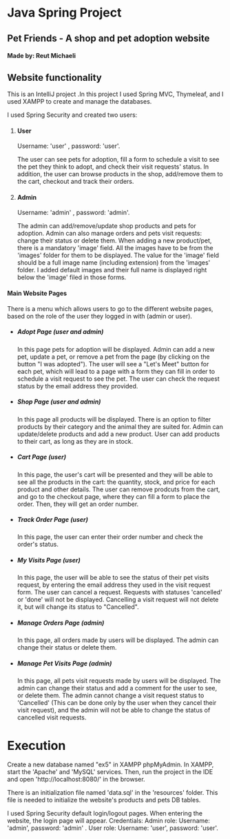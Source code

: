<h1>Java Spring Project</h1>
<h2>Pet Friends - A shop and pet adoption website</h2>

<h4>Made by: Reut Michaeli</h4>

<h2>Website functionality</h1>
<p> This is an IntelliJ project .In this project I used Spring MVC, Thymeleaf, and I used XAMPP to create and manage the databases.</p>
<p>I used Spring Security and created two users:</p>
<ol>
  <li>
    <h4>User</h4>
    <p>Username: 'user' , password: 'user'.</p>
    <p>The user can see pets for adoption, fill a form to schedule a visit to see the pet they think to adopt, and check their visit requests' status.
      In addition, the user can browse products in the shop, add/remove them to the cart, checkout and track their orders.</p>
  </li>
  <li>
    <h4>Admin</h4>
    <p>Username: 'admin' , password: 'admin'.</p>
    <p>The admin can add/remove/update shop products and pets for adoption. Admin can also manage orders and pets visit requests: change their status or delete them. 
    When adding a new product/pet, there is a mandatory 'image' field. All the images have to be from the 'images' folder for them to be displayed. The value for the 
    'image' field should be a full image name (including extension) from the 'images' folder. I added default images and their full name is displayed right below 
    the 'image' filed in those forms.</p>
  </li>
</ol>
<h4>Main Website Pages</h4>
<p>There is a menu which allows users to go to the different website pages, based on the role of the user they logged in with (admin or user).</p>
<ul>
  <li>
    <h5>Adopt Page (user and admin)</h5>
    <p>In this page pets for adoption will be displayed. Admin can add a new pet, update a pet, or remove a pet from the page 
      (by clicking on the button "I was adopted"). The user will see a "Let's Meet" button for each pet, which will lead to a page with a form they can fill in 
    order to schedule a visit request to see the pet. The user can check the request status by the email address they provided.</p>
  </li>
  <li>
    <h5>Shop Page (user and admin)</h5>
    <p>In this page all products will be displayed. There is an option to filter products by their category and the animal they are suited for. 
      Admin can update/delete products and add a new product. User can add products to their cart, as long as they are in stock.</p>
  </li>
  <li>
    <h5>Cart Page (user)</h5>
    <p>In this page, the user's cart will be presented and they will be able to see all the products in the cart: the quantity, stock, and price for each product and 
      other details. The user can remove prodcuts from the cart, and go to the checkout page, where they can fill a form to place the order. Then, they will 
    get an order number.</p>
  </li>
  <li>
    <h5>Track Order Page (user)</h5>
    <p>In this page, the user can enter their order number and check the order's status.</p>
  </li>
  <li>
    <h5>My Visits Page (user)</h5>
    <p>In this page, the user will be able to see the status of their pet visits request, by entering the email address they used in the visit request form.
    The user can cancel a request. Requests with statuses 'cancelled' or 'done' will not be displayed. Cancelling a visit request will not delete it, but will change 
    its status to "Cancelled".</p>
  </li>
  <li>
    <h5>Manage Orders Page (admin)</h5>
    <p>In this page, all orders made by users will be displayed. The admin can change their status or delete them. </p>
  </li>
  <li>
    <h5>Manage Pet Visits Page (admin)</h5>
     <p>In this page, all pets visit requests made by users will be displayed. The admin can change their status and add a comment for the user to see, or delete them. 
       The admin cannot change a visit request status to 'Cancelled' (This can be done only by the user when they cancel their visit request), and the admin will not 
       be able to change the status of cancelled visit requests. </p>
  </li>
</ul>

<h1>Execution</h1>
<p>
Create a new database named "ex5" in XAMPP phpMyAdmin. 
  In XAMPP, start the 'Apache' and 'MySQL' services. Then, run the project in the IDE and open 'http://localhost:8080/' in the browser.
</p>
<p>There is an initialization file named 'data.sql' in the 'resources' folder. This file is needed to initialize the website's products and pets DB tables.</p>
<p>I used Spring Security default login/logout pages. When entering the website, the login page will appear. 
Credentials: Admin role: Username: 'admin', password: 'admin' . User role: Username: 'user', password: 'user'.</p>

